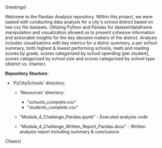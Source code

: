 Greetings!


Welcome to the Pandas-Analysis repository. Within this project, we were tasked with conducting data analysis for a city's school district based on two csv file datasets. Utilizing Python and Pandas for dataset/dataframe manipulation and visualization allowed us to present cohesive information and actionable insights for the key decision makers of the district. Analysis includes visualizations with key metrics for a distric summary, a per school summary, both highest & lowest performing schools, math and reading scores by grade, scores categorized by school spending (per student), scores categorized by school size and scores categorized by school type (district vs. charter).


**Repository Stucture:**

  - 'PyCitySchools' directory:
    
    - 'Resources' directory:
      - "schools_complete.csv"
      - "students_complete.csv"
     
    - "Module_4_Challenge_Pandas.ipynb" - Executed analysis code
    - "Module_4_Challenge_Written_Report_Pandas.docx" - Written analysis report including summary & conclusions

Cheers!
